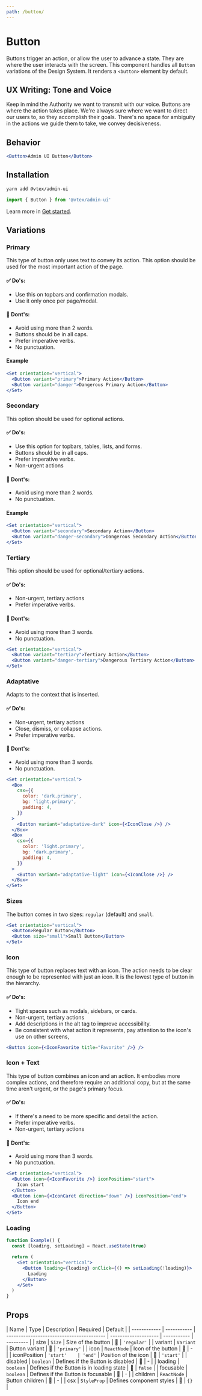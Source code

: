 ```yaml
---
path: /button/
---
```


# Button

Buttons trigger an action, or allow the user to advance a state. They are where the user interacts with the screen.
This component handles all `Button` variations of the Design System. It renders a `<button>` element by default.

## UX Writing: Tone and Voice

Keep in mind the Authority we want to transmit with our voice. Buttons are where the action takes place. We're always sure where we want to direct our users to, so they accomplish their goals. There's no space for ambiguity in the actions we guide them to take, we convey decisiveness.

## Behavior

```jsx
<Button>Admin UI Button</Button>
```

## Installation

```sh isStatic
yarn add @vtex/admin-ui
```

```jsx isStatic
import { Button } from '@vtex/admin-ui'
```

Learn more in [Get started](/docs/get-started/).

## Variations

### Primary

This type of button only uses text to convey its action.
This option should be used for the most important action of the page.

#### ✅ Do's:

- Use this on topbars and confirmation modals.
- Use it only once per page/modal.

#### 🚫 Dont's:

- Avoid using more than 2 words.
- Buttons should be in all caps.
- Prefer imperative verbs.
- No punctuation.

#### Example

```jsx
<Set orientation="vertical">
  <Button variant="primary">Primary Action</Button>
  <Button variant="danger">Dangerous Primary Action</Button>
</Set>
```

### Secondary

This option should be used for optional actions.

#### ✅ Do's:

- Use this option for topbars, tables, lists, and forms.
- Buttons should be in all caps.
- Prefer imperative verbs.
- Non-urgent actions

#### 🚫 Dont's:

- Avoid using more than 2 words.
- No punctuation.

#### Example

```jsx
<Set orientation="vertical">
  <Button variant="secondary">Secondary Action</Button>
  <Button variant="danger-secondary">Dangerous Secondary Action</Button>
</Set>
```

### Tertiary

This option should be used for optional/tertiary actions.

#### ✅ Do's:

- Non-urgent, tertiary actions
- Prefer imperative verbs.

#### 🚫 Dont's:

- Avoid using more than 3 words.
- No punctuation.

```jsx
<Set orientation="vertical">
  <Button variant="tertiary">Tertiary Action</Button>
  <Button variant="danger-tertiary">Dangerous Tertiary Action</Button>
</Set>
```

### Adaptative

Adapts to the context that is inserted.

#### ✅ Do's:

- Non-urgent, tertiary actions
- Close, dismiss, or collapse actions.
- Prefer imperative verbs.

#### 🚫 Dont's:

- Avoid using more than 3 words.
- No punctuation.

```jsx
<Set orientation="vertical">
  <Box
    csx={{
      color: 'dark.primary',
      bg: 'light.primary',
      padding: 4,
    }}
  >
    <Button variant="adaptative-dark" icon={<IconClose />} />
  </Box>
  <Box
    csx={{
      color: 'light.primary',
      bg: 'dark.primary',
      padding: 4,
    }}
  >
    <Button variant="adaptative-light" icon={<IconClose />} />
  </Box>
</Set>
```

### Sizes

The button comes in two sizes: `regular` (default) and `small`.

```jsx
<Set orientation="vertical">
  <Button>Regular Button</Button>
  <Button size="small">Small Button</Button>
</Set>
```

### Icon

This type of button replaces text with an icon. The action needs to be clear enough to be represented with just an icon. It is the lowest type of button in the hierarchy.

#### ✅ Do's:

- Tight spaces such as modals, sidebars, or cards.
- Non-urgent, tertiary actions
- Add descriptions in the alt tag to improve accessibility.
- Be consistent with what action it represents, pay attention to the icon's use on other screens,

```jsx
<Button icon={<IconFavorite title="Favorite" />} />
```

### Icon + Text

This type of button combines an icon and an action. It embodies more complex actions, and therefore require an additional copy, but at the same time aren't urgent, or the page's primary focus.

#### ✅ Do's:

- If there's a need to be more specific and detail the action.
- Prefer imperative verbs.
- Non-urgent, tertiary actions

#### 🚫 Dont's:

- Avoid using more than 3 words.
- No punctuation.

```jsx
<Set orientation="vertical">
  <Button icon={<IconFavorite />} iconPosition="start">
    Icon start
  </Button>
  <Button icon={<IconCaret direction="down" />} iconPosition="end">
    Icon end
  </Button>
</Set>
```

### Loading

```jsx
function Example() {
  const [loading, setLoading] = React.useState(true)

  return (
    <Set orientation="vertical">
      <Button loading={loading} onClick={() => setLoading(!loading)}>
        Loading
      </Button>
    </Set>
  )
}
```

## Props

| Name         | Type        | Description                               | Required             | Default     |
| ------------ | ----------- | ----------------------------------------- | -------------------- | ----------- | --------- |
| size         | `Size`      | Size of the button                        | 🚫                   | `'regular'` |
| variant      | `Variant`   | Button variant                            | 🚫                   | `'primary'` |
| icon         | `ReactNode` | Icon of the button                        | 🚫                   | -           |
| iconPosition | `'start'    | 'end'`                                    | Position of the icon | 🚫          | `'start'` |
| disabled     | `boolean`   | Defines if the Button is disabled         | 🚫                   | -           |
| loading      | `boolean`   | Defines if the Button is in loading state | 🚫                   | `false`     |
| focusable    | `boolean`   | Defines if the Button is focusable        | 🚫                   | -           |
| children     | `ReactNode` | Button children                           | 🚫                   | -           |
| csx          | `StyleProp` | Defines component styles                  | 🚫                   | `{}`        |
